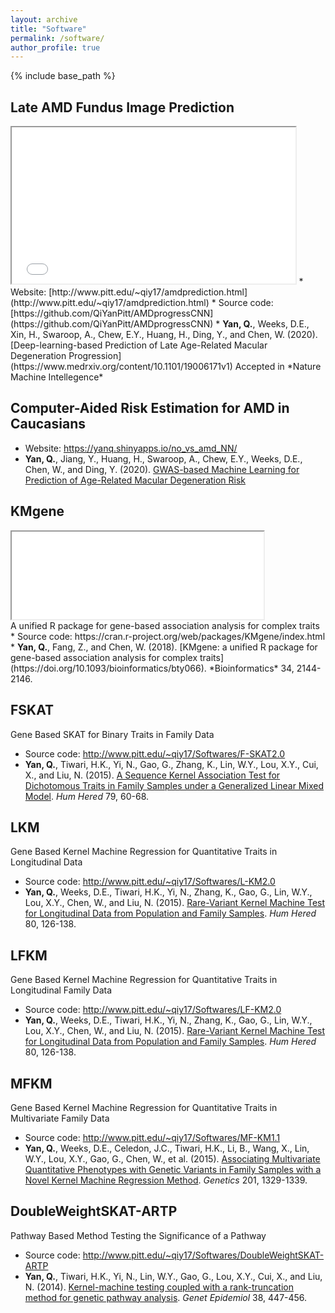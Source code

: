 ```yaml
---
layout: archive
title: "Software"
permalink: /software/
author_profile: true
---
```


{% include base_path %}

Late AMD Fundus Image Prediction
-
<iframe src="/images/Fig1.pdf#toolbar=0" width="90%" height="250px"></iframe>
* Website: [http://www.pitt.edu/~qiy17/amdprediction.html](http://www.pitt.edu/~qiy17/amdprediction.html)
* Source code: [https://github.com/QiYanPitt/AMDprogressCNN](https://github.com/QiYanPitt/AMDprogressCNN)
* <b>Yan, Q.</b>, Weeks, D.E., Xin, H., Swaroop, A., Chew, E.Y., Huang, H., Ding, Y., and Chen, W. (2020). [Deep-learning-based Prediction of Late Age-Related Macular Degeneration Progression](https://www.medrxiv.org/content/10.1101/19006171v1) Accepted in *Nature Machine Intellegence*

Computer-Aided Risk Estimation for AMD in Caucasians
-
* Website: https://yanq.shinyapps.io/no_vs_amd_NN/
* <b>Yan, Q.</b>, Jiang, Y., Huang, H., Swaroop, A., Chew, E.Y., Weeks, D.E., Chen, W., and Ding, Y. (2020). [GWAS-based Machine Learning for Prediction of Age-Related Macular Degeneration Risk](https://www.medrxiv.org/content/10.1101/19006155v1)

KMgene
-
<iframe src="/images/KMgene.pdf#toolbar=0" width="80%" height="140px"></iframe>
<br>A unified R package for gene-based association analysis for complex traits
* Source code: https://cran.r-project.org/web/packages/KMgene/index.html
* <b>Yan, Q.</b>, Fang, Z., and Chen, W. (2018). [KMgene: a unified R package for gene-based association analysis for complex traits](https://doi.org/10.1093/bioinformatics/bty066). *Bioinformatics* 34, 2144-2146.

FSKAT
-
Gene Based SKAT for Binary Traits in Family Data
* Source code: http://www.pitt.edu/~qiy17/Softwares/F-SKAT2.0
* <b>Yan, Q.</b>, Tiwari, H.K., Yi, N., Gao, G., Zhang, K., Lin, W.Y., Lou, X.Y., Cui, X., and Liu, N. (2015). [A Sequence Kernel Association Test for Dichotomous Traits in Family Samples under a Generalized Linear Mixed Model](https://www.ncbi.nlm.nih.gov/pubmed/25791389). *Hum Hered* 79, 60-68.

LKM
-
Gene Based Kernel Machine Regression for Quantitative Traits in Longitudinal Data
* Source code: http://www.pitt.edu/~qiy17/Softwares/L-KM2.0
* <b>Yan, Q.</b>, Weeks, D.E., Tiwari, H.K., Yi, N., Zhang, K., Gao, G., Lin, W.Y., Lou, X.Y., Chen, W., and Liu, N. (2015). [Rare-Variant Kernel Machine Test for Longitudinal Data from Population and Family Samples](https://www.karger.com/Article/Abstract/445057). *Hum Hered* 80, 126-138.

LFKM
-
Gene Based Kernel Machine Regression for Quantitative Traits in Longitudinal Family Data
* Source code: http://www.pitt.edu/~qiy17/Softwares/LF-KM2.0
* <b>Yan, Q.</b>, Weeks, D.E., Tiwari, H.K., Yi, N., Zhang, K., Gao, G., Lin, W.Y., Lou, X.Y., Chen, W., and Liu, N. (2015). [Rare-Variant Kernel Machine Test for Longitudinal Data from Population and Family Samples](https://www.karger.com/Article/Abstract/445057). *Hum Hered* 80, 126-138.

MFKM
-
Gene Based Kernel Machine Regression for Quantitative Traits in Multivariate Family Data
* Source code: http://www.pitt.edu/~qiy17/Softwares/MF-KM1.1
* <b>Yan, Q.</b>, Weeks, D.E., Celedon, J.C., Tiwari, H.K., Li, B., Wang, X., Lin, W.Y., Lou, X.Y., Gao, G., Chen, W., et al. (2015). [Associating Multivariate Quantitative Phenotypes with Genetic Variants in Family Samples with a Novel Kernel Machine Regression Method](https://www.ncbi.nlm.nih.gov/pubmed/26482791). *Genetics* 201, 1329-1339. 

DoubleWeightSKAT-ARTP
-
Pathway Based Method Testing the Significance of a Pathway
* Source code: http://www.pitt.edu/~qiy17/Softwares/DoubleWeightSKAT-ARTP
* <b>Yan, Q.</b>, Tiwari, H.K., Yi, N., Lin, W.Y., Gao, G., Lou, X.Y., Cui, X., and Liu, N. (2014). [Kernel-machine testing coupled with a rank-truncation method for genetic pathway analysis](https://www.ncbi.nlm.nih.gov/pubmed/24849109). *Genet Epidemiol* 38, 447-456.
